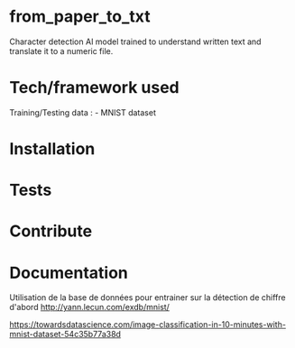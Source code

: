 # from_paper_to_txt
Character detection AI model trained to understand written text and translate it to a numeric file.

# Tech/framework used
Training/Testing data :
    - MNIST dataset

# Installation

# Tests

# Contribute

# Documentation
Utilisation de la base de données pour entrainer sur la détection de chiffre d'abord
http://yann.lecun.com/exdb/mnist/

https://towardsdatascience.com/image-classification-in-10-minutes-with-mnist-dataset-54c35b77a38d
